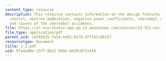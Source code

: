 ```yaml
---
content_type: resource
description: This resource contains information on the design features of reactor
  control, neutron moderation, negative power coefficients, chernobyl design features,
  and causes of the chernobyl accidents.
file: https://ol-ocw-studio-app-qa.s3.amazonaws.com/courses/22-921-nuclear-power-plant-dynamics-and-control-january-iap-2006/9faae08e15ffdb22568ea620c0f314f8_2_2.pdf
file_type: application/pdf
parent_uid: cd702e25-7a54-eeb2-0170-d77fd1c0015f
resourcetype: Document
title: 2_2.pdf
uid: 9faae08e-15ff-db22-568e-a620c0f314f8
---
```

